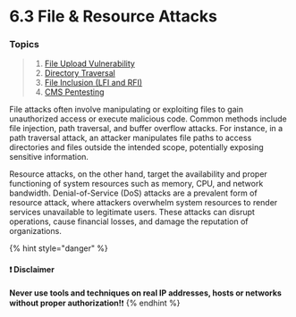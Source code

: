 # 6.3 ​File & Resource Attacks

### Topics

> 1. [File Upload Vulnerability](6.1-file-upload-vulnerability.md)
> 2. [Directory Traversal](6.2-directory-traversal.md)
> 3. [File Inclusion (LFI and RFI)](6.3-file-inclusion-lfi-and-rfi/)
> 4. [CMS Pentesting](system-security/)

File attacks often involve manipulating or exploiting files to gain unauthorized access or execute malicious code. Common methods include file injection, path traversal, and buffer overflow attacks. For instance, in a path traversal attack, an attacker manipulates file paths to access directories and files outside the intended scope, potentially exposing sensitive information.

Resource attacks, on the other hand, target the availability and proper functioning of system resources such as memory, CPU, and network bandwidth. Denial-of-Service (DoS) attacks are a prevalent form of resource attack, where attackers overwhelm system resources to render services unavailable to legitimate users. These attacks can disrupt operations, cause financial losses, and damage the reputation of organizations.

{% hint style="danger" %}
#### ❗ Disclaimer

**Never use tools and techniques on real IP addresses, hosts or networks without proper     authorization!**❗
{% endhint %}
